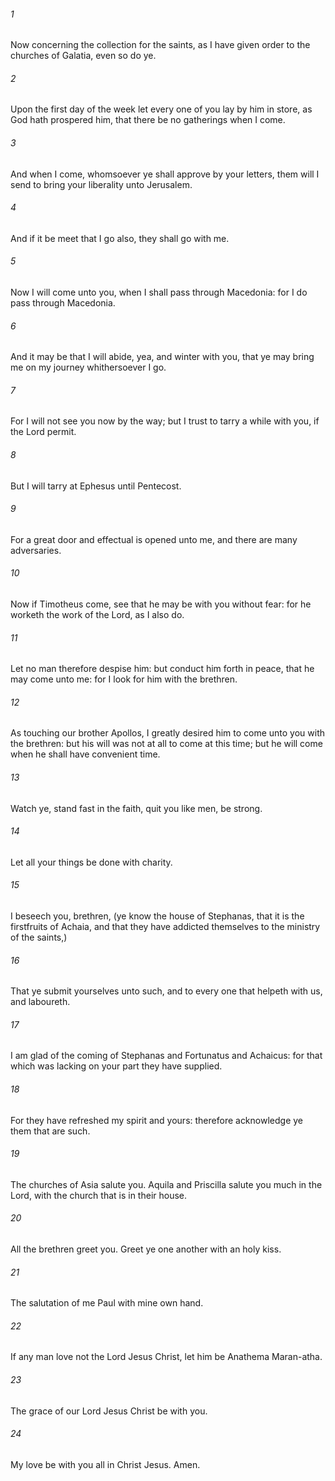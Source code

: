 ###### 1
Now concerning the collection for the saints, as I have given order to the churches of Galatia, even so do ye.

###### 2
Upon the first day of the week let every one of you lay by him in store, as God hath prospered him, that there be no gatherings when I come.

###### 3
And when I come, whomsoever ye shall approve by your letters, them will I send to bring your liberality unto Jerusalem.

###### 4
And if it be meet that I go also, they shall go with me.

###### 5
Now I will come unto you, when I shall pass through Macedonia: for I do pass through Macedonia.

###### 6
And it may be that I will abide, yea, and winter with you, that ye may bring me on my journey whithersoever I go.

###### 7
For I will not see you now by the way; but I trust to tarry a while with you, if the Lord permit.

###### 8
But I will tarry at Ephesus until Pentecost.

###### 9
For a great door and effectual is opened unto me, and there are many adversaries.

###### 10
Now if Timotheus come, see that he may be with you without fear: for he worketh the work of the Lord, as I also do.

###### 11
Let no man therefore despise him: but conduct him forth in peace, that he may come unto me: for I look for him with the brethren.

###### 12
As touching our brother Apollos, I greatly desired him to come unto you with the brethren: but his will was not at all to come at this time; but he will come when he shall have convenient time.

###### 13
Watch ye, stand fast in the faith, quit you like men, be strong.

###### 14
Let all your things be done with charity.

###### 15
I beseech you, brethren, (ye know the house of Stephanas, that it is the firstfruits of Achaia, and that they have addicted themselves to the ministry of the saints,)

###### 16
That ye submit yourselves unto such, and to every one that helpeth with us, and laboureth.

###### 17
I am glad of the coming of Stephanas and Fortunatus and Achaicus: for that which was lacking on your part they have supplied.

###### 18
For they have refreshed my spirit and yours: therefore acknowledge ye them that are such.

###### 19
The churches of Asia salute you. Aquila and Priscilla salute you much in the Lord, with the church that is in their house.

###### 20
All the brethren greet you. Greet ye one another with an holy kiss.

###### 21
The salutation of me Paul with mine own hand.

###### 22
If any man love not the Lord Jesus Christ, let him be Anathema Maran-atha.

###### 23
The grace of our Lord Jesus Christ be with you.

###### 24
My love be with you all in Christ Jesus. Amen.

